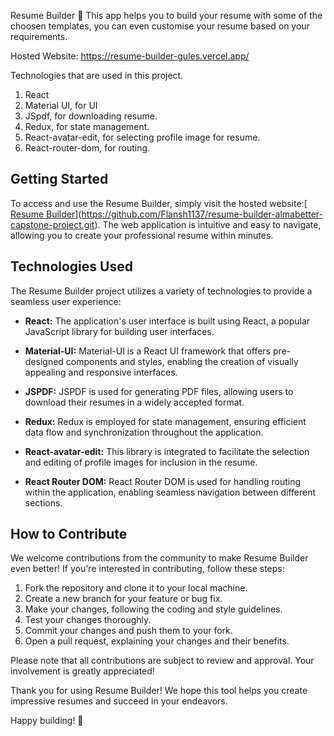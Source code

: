 Resume Builder 📄
This app helps you to build your resume with some of the choosen templates, you can even customise your resume based on your requirements.

Hosted Website: https://resume-builder-gules.vercel.app/

Technologies that are used in this project.
1. React
2. Material UI, for UI
3. JSpdf, for downloading resume.
4. Redux, for state management.
5. React-avatar-edit, for selecting profile image for resume.
6. React-router-dom, for routing.

## Getting Started

To access and use the Resume Builder, simply visit the hosted website:[ [Resume Builder](https://resume-builder-gules.vercel.app/)](https://github.com/Flansh1137/resume-builder-almabetter-capstone-project.git). The web application is intuitive and easy to navigate, allowing you to create your professional resume within minutes.

## Technologies Used

The Resume Builder project utilizes a variety of technologies to provide a seamless user experience:

- **React:** The application's user interface is built using React, a popular JavaScript library for building user interfaces.

- **Material-UI:** Material-UI is a React UI framework that offers pre-designed components and styles, enabling the creation of visually appealing and responsive interfaces.

- **JSPDF:** JSPDF is used for generating PDF files, allowing users to download their resumes in a widely accepted format.

- **Redux:** Redux is employed for state management, ensuring efficient data flow and synchronization throughout the application.

- **React-avatar-edit:** This library is integrated to facilitate the selection and editing of profile images for inclusion in the resume.

- **React Router DOM:** React Router DOM is used for handling routing within the application, enabling seamless navigation between different sections.

## How to Contribute

We welcome contributions from the community to make Resume Builder even better! If you're interested in contributing, follow these steps:

1. Fork the repository and clone it to your local machine.
2. Create a new branch for your feature or bug fix.
3. Make your changes, following the coding and style guidelines.
4. Test your changes thoroughly.
5. Commit your changes and push them to your fork.
6. Open a pull request, explaining your changes and their benefits.

Please note that all contributions are subject to review and approval. Your involvement is greatly appreciated!

Thank you for using Resume Builder! We hope this tool helps you create impressive resumes and succeed in your endeavors.

Happy building! 🚀
